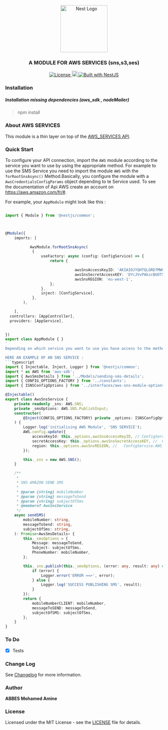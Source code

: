 <h1 align="center"></h1>

<div align="center">
  <a href="http://nestjs.com/" target="_blank">
    <img src="https://nestjs.com/img/logo_text.svg" width="150" alt="Nest Logo" />
  </a>
</div>

<h3 align="center">A MODULE FOR AWS SERVICES (sns,s3,ses)</h3>

<div align="center">
  <a href="https://nestjs.com" target="_blank">
    <img src="https://img.shields.io/badge/license-MIT-brightgreen.svg" alt="License" />
    <img src="https://badge.fury.io/js/%40nestjsplus%2Fmassive.svg" alt="npm version" height="18">    <img src="https://img.shields.io/badge/built%20with-NestJs-red.svg" alt="Built with NestJS">
  </a>
</div>

### Installation
##### Installation missing dependencies (aws_sdk , nodeMailer)
> npm install

### About AWS SERVICES

This module is a thin layer on top of the [AWS_SERVICES API](https://aws.amazon.com/fr/#).



### Quick Start

To configure your API connection, import the `AWS` module  according to the service you want to use  by using the appropriate method. For example to use the SMS Service you need to import the module `AWS`  with the `forRootSnsAsync()` Method.Basically, you configure the module with a `AwsCredentialsConfigParams` object depending to te Service used. To see the documentation of Api AWS  create an account on https://aws.amazon.com/fr/#.

For example, your `AppModule` might look like this :

```typescript

import { Module } from '@nestjs/common';



@Module({
    imports: [

           AwsModule.forRootSnsAsync(
            {
                useFactory: async (config: ConfigService) => {
                    return {

                               awsSnsAccessKeyID: 'AKIAIOJYQHTQLGRD7MWQ',
                               awsSnsSecretAccessKEY: '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',
                               awsSnsREGION: 'eu-west-1',
                    };
                },
                inject: [ConfigService],
            },
        ), 

    ],
  controllers: [AppController],
  providers: [AppService],
  

})
export class AppModule { }
`
Depending on which service you want to use you have access to the method of the requested service (SNS_SERVICE, S3_SERVICE,SES_SERVICE) which you can inject into any provider.

HERE AN EXAMPLE OF AN SNS SERVICE :
```typescript
import { Injectable, Inject, Logger } from '@nestjs/common';
import * as AWS from 'aws-sdk';
import { AwsSmsDetails } from '../Models/sending-sms-details';
import { CONFIG_OPTIONS_FACTORY } from '../constants';
import { ISNSConfigOptions } from '../interfaces/aws-sns-module-options-params.interface';

@Injectable()
export class AwsSnsService {
    private readonly _sns: AWS.SNS;
    private _smsOptions: AWS.SNS.PublishInput;
    constructor(
        @Inject(CONFIG_OPTIONS_FACTORY) private _options: ISNSConfigOptions,
    ) {
        Logger.log('initialising AWS Module', 'SNS SERVICE');
        AWS.config.update({
            accessKeyId: this._options.awsSnsAccessKeyID, // ConfigService.AWS_ACCESS_KEY_ID,//
            secretAccessKey: this._options.awsSnsSecretAccessKEY, //  ConfigService.AWS_SECRET_ACCESS_KEY,//
            region: this._options.awsSnsREGION, //   ConfigService.AWS_REGION
        });

        this._sns = new AWS.SNS();
    }

    /**
     *
     * SNS AMAZON SEND SMS
     *
     * @param {string} mobileNumber
     * @param {string} messageToSend
     * @param {string} subjectOfSms
     * @memberof AwsSnsService
     */
    async sendSMS(
        mobileNumber: string,
        messageToSend: string,
        subjectOfSms: string,
    ): Promise<AwsSmsDetails> {
        this._smsOptions = {
            Message: messageToSend,
            Subject: subjectOfSms,
            PhoneNumber: mobileNumber,
        };

        this._sns.publish(this._smsOptions, (error: any, result: any) => {
            if (error) {
                Logger.error('ERROR ==>', error);
            } else {
                Logger.log('SUCCESS PUBLISHING SMS', result);
            }
        });
        return {
            mobileNumberCLIENT: mobileNumber,
            messageToSEND: messageToSend,
            subjectOfSMS: subjectOfSms,
        };
    }
}

```



### To Do

- [x] Tests

### Change Log

See [Changelog](CHANGELOG.md) for more information.

### Author

**ABBES Mohamed Amine**

### License

Licensed under the MIT License - see the [LICENSE](LICENSE) file for details.
